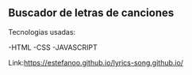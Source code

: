 ## Buscador de letras de canciones

Tecnologias usadas:

-HTML
-CSS
-JAVASCRIPT

Link:https://estefanoo.github.io/lyrics-song.github.io/
